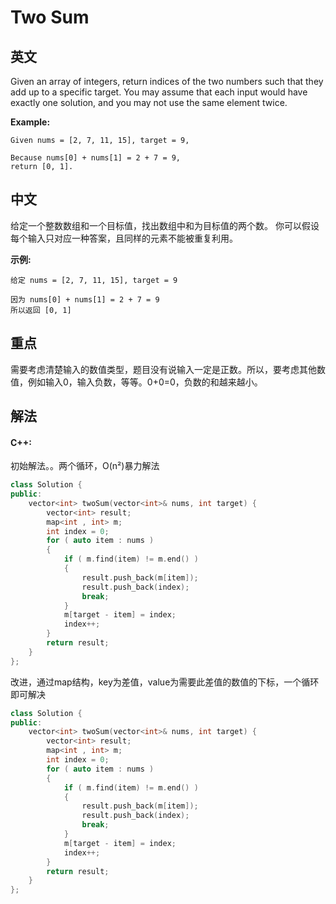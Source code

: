 
# Two Sum

## 英文
Given an array of integers, return indices of the two numbers such that they add up to a specific target.
You may assume that each input would have exactly one solution, and you may not use the same element twice.

**Example:**
```
Given nums = [2, 7, 11, 15], target = 9,

Because nums[0] + nums[1] = 2 + 7 = 9,
return [0, 1].
```

## 中文
给定一个整数数组和一个目标值，找出数组中和为目标值的两个数。
你可以假设每个输入只对应一种答案，且同样的元素不能被重复利用。

**示例:**
```
给定 nums = [2, 7, 11, 15], target = 9

因为 nums[0] + nums[1] = 2 + 7 = 9
所以返回 [0, 1]
```

## 重点
需要考虑清楚输入的数值类型，题目没有说输入一定是正数。所以，要考虑其他数值，例如输入0，输入负数，等等。0+0=0，负数的和越来越小。

## 解法
#### **C++:**
初始解法。。两个循环，O(n²)暴力解法
```c++
class Solution {
public:
    vector<int> twoSum(vector<int>& nums, int target) {
        vector<int> result;
        map<int , int> m;
        int index = 0;
        for ( auto item : nums )
        {
            if ( m.find(item) != m.end() )
            {
                result.push_back(m[item]);
                result.push_back(index);
                break;
            }
            m[target - item] = index;
            index++;
        }
        return result;
    }
};
```
改进，通过map结构，key为差值，value为需要此差值的数值的下标，一个循环即可解决
```c++
class Solution {
public:
    vector<int> twoSum(vector<int>& nums, int target) {
        vector<int> result;
        map<int , int> m;
        int index = 0;
        for ( auto item : nums )
        {
            if ( m.find(item) != m.end() )
            {
                result.push_back(m[item]);
                result.push_back(index);
                break;
            }
            m[target - item] = index;
            index++;
        }
        return result;
    }
};
```